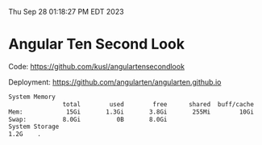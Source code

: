 Thu Sep 28 01:18:27 PM EDT 2023

# Angular Ten Second Look

Code: https://github.com/kusl/angulartensecondlook

Deployment: https://github.com/angularten/angularten.github.io

```bash
System Memory
               total        used        free      shared  buff/cache   available
Mem:            15Gi       1.3Gi       3.8Gi       255Mi        10Gi        13Gi
Swap:          8.0Gi          0B       8.0Gi
System Storage
1.2G	.
```
```bash

